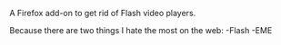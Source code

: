 A Firefox add-on to get rid of Flash video players.

Because there are two things I hate the most on the web:
-Flash
-EME


